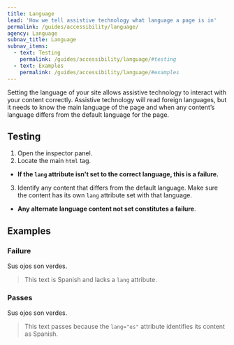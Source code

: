 ```yaml
---
title: Language
lead: 'How we tell assistive technology what language a page is in'
permalink: /guides/accessibility/language/
agency: Language
subnav_title: Language
subnav_items:
  - text: Testing
    permalink: /guides/accessibility/language/#testing
  - text: Examples
    permalink: /guides/accessibility/language/#examples
---
```

Setting the language of your site allows assistive technology to interact with your content correctly. Assistive technology will read foreign languages, but it needs to know the main language of the page and when any content’s language differs from the default language for the page.

## Testing

1. Open the inspector panel.
2. Locate the main ```html``` tag.
  * __If the ```lang``` attribute isn't set to the correct language, this is a failure.__
3. Identify any content that differs from the default language. Make sure the content has its own ```lang``` attribute set with that language.
  * __Any alternate language content not set constitutes a failure__.

## Examples

### Failure

Sus ojos son verdes.

> This text is Spanish and lacks a ```lang``` attribute.

### Passes

<p lang="es">Sus ojos son verdes.</p>

> This text passes because the ```lang="es"``` attribute identifies its content as Spanish.
